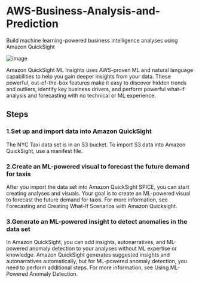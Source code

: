 # AWS-Business-Analysis-and-Prediction

Build machine learning-powered business intelligence analyses using Amazon QuickSight


![image](https://user-images.githubusercontent.com/48589838/77070278-f1ae3100-6a0f-11ea-9ad0-7e9fdf80712b.png)

Amazon QuickSight ML Insights uses AWS-proven ML and natural language capabilities to help you gain deeper insights from your data. These powerful, out-of-the-box features make it easy to discover hidden trends and outliers, identify key business drivers, and perform powerful what-if analysis and forecasting with no technical or ML experience.


## Steps

### 1.Set up and import data into Amazon QuickSight

The NYC Taxi data set is in an S3 bucket. To import S3 data into Amazon QuickSight, use a manifest file. 


### 2.Create an ML-powered visual to forecast the future demand for taxis

After you import the data set into Amazon QuickSight SPICE, you can start creating analyses and visuals. Your goal is to create an ML-powered visual to forecast the future demand for taxis. For more information, see Forecasting and Creating What-If Scenarios with Amazon Quicksight.


### 3.Generate an ML-powered insight to detect anomalies in the data set

In Amazon QuickSight, you can add insights, autonarratives, and ML-powered anomaly detection to your analyses without ML expertise or knowledge. Amazon QuickSight generates suggested insights and autonarratives automatically, but for ML-powered anomaly detection, you need to perform additional steps. For more information, see Using ML-Powered Anomaly Detection.


